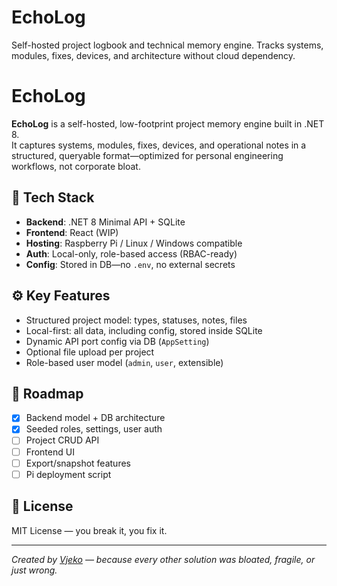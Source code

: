 # EchoLog
Self-hosted project logbook and technical memory engine. Tracks systems, modules, fixes, devices, and architecture without cloud dependency.

# EchoLog

**EchoLog** is a self-hosted, low-footprint project memory engine built in .NET 8.  
It captures systems, modules, fixes, devices, and operational notes in a structured, queryable format—optimized for personal engineering workflows, not corporate bloat.

## 🔧 Tech Stack

- **Backend**: .NET 8 Minimal API + SQLite
- **Frontend**: React (WIP)
- **Hosting**: Raspberry Pi / Linux / Windows compatible
- **Auth**: Local-only, role-based access (RBAC-ready)
- **Config**: Stored in DB—no `.env`, no external secrets

## ⚙️ Key Features

- Structured project model: types, statuses, notes, files
- Local-first: all data, including config, stored inside SQLite
- Dynamic API port config via DB (`AppSetting`)
- Optional file upload per project
- Role-based user model (`admin`, `user`, extensible)

## 🚀 Roadmap

- [x] Backend model + DB architecture
- [x] Seeded roles, settings, user auth
- [ ] Project CRUD API
- [ ] Frontend UI
- [ ] Export/snapshot features
- [ ] Pi deployment script

## 📜 License

MIT License — you break it, you fix it.

---

*Created by [Vjeko](https://github.com/vjeko2404) — because every other solution was bloated, fragile, or just wrong.*
